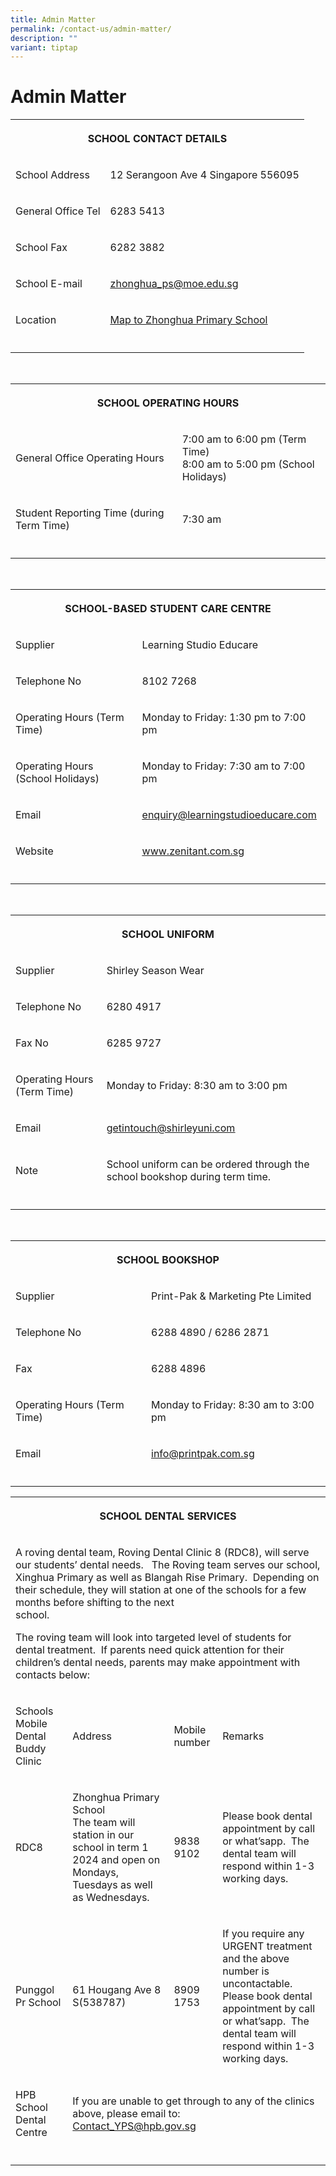 ```yaml
---
title: Admin Matter
permalink: /contact-us/admin-matter/
description: ""
variant: tiptap
---
```

<h1><strong>Admin Matter</strong></h1><table><tbody><tr><th rowspan="1" colspan="4"><p>SCHOOL CONTACT DETAILS</p></th></tr><tr><td rowspan="1" colspan="2"><p>School Address</p></td><td rowspan="1" colspan="2"><p>12 Serangoon Ave 4 Singapore 556095</p></td></tr><tr><td rowspan="1" colspan="2"><p>General Office Tel</p></td><td rowspan="1" colspan="2"><p>6283 5413</p></td></tr><tr><td rowspan="1" colspan="2"><p>School Fax</p></td><td rowspan="1" colspan="2"><p>6282 3882</p></td></tr><tr><td rowspan="1" colspan="2"><p>School E-mail</p></td><td rowspan="1" colspan="2"><p><a href="mailto:zhonghua_ps@moe.edu.sg" rel="noopener noreferrer nofollow" target="_blank"><u>zhonghua_ps@moe.edu.sg</u></a></p></td></tr><tr><td rowspan="1" colspan="2"><p>Location</p></td><td rowspan="1" colspan="2"><p><a href="https://www.google.com/maps/place/Zhonghua+Primary+School/@1.3598585,103.8673854,17z/data=!3m2!4b1!5s0x31da17aa2967fb09:0xcf3121e3b5fa38f6!4m6!3m5!1s0x31da17aa39517ac9:0xec3925b798d00a36!8m2!3d1.3598531!4d103.8695741!16s%2Fg%2F1tg29" rel="noopener noreferrer nofollow" target="_blank"><u>Map to Zhonghua Primary School</u></a></p></td></tr><tr><td rowspan="1" colspan="1"><p></p></td><td rowspan="1" colspan="1"><p></p></td><td rowspan="1" colspan="1"><p></p></td><td rowspan="1" colspan="1"><p></p></td></tr></tbody></table><p><br></p><table><tbody><tr><th rowspan="1" colspan="4"><p>SCHOOL OPERATING HOURS</p></th></tr><tr><td rowspan="1" colspan="2"><p>General Office Operating Hours</p></td><td rowspan="1" colspan="2"><p>7:00 am to 6:00 pm (Term Time) <br>8:00 am to 5:00 pm (School Holidays)</p></td></tr><tr><td rowspan="1" colspan="2"><p>Student Reporting Time (during Term Time)</p></td><td rowspan="1" colspan="2"><p>7:30 am</p></td></tr><tr><td rowspan="1" colspan="1"><p></p></td><td rowspan="1" colspan="1"><p></p></td><td rowspan="1" colspan="1"><p></p></td><td rowspan="1" colspan="1"><p></p></td></tr></tbody></table><p><br></p><table><tbody><tr><th rowspan="1" colspan="4"><p>SCHOOL-BASED STUDENT CARE CENTRE</p></th></tr><tr><td rowspan="1" colspan="2"><p>Supplier</p></td><td rowspan="1" colspan="2"><p>Learning Studio Educare</p></td></tr><tr><td rowspan="1" colspan="2"><p>Telephone No</p></td><td rowspan="1" colspan="2"><p>8102 7268</p></td></tr><tr><td rowspan="1" colspan="2"><p>Operating Hours (Term Time)</p></td><td rowspan="1" colspan="2"><p>Monday to Friday: 1:30 pm to 7:00 pm</p></td></tr><tr><td rowspan="1" colspan="2"><p>Operating Hours (School Holidays)</p></td><td rowspan="1" colspan="2"><p>Monday to Friday: 7:30 am to 7:00 pm</p></td></tr><tr><td rowspan="1" colspan="2"><p>Email</p></td><td rowspan="1" colspan="2"><p><a href="mailto:enquiry@learningstudioeducare.com" rel="noopener noreferrer nofollow" target="_blank"><u>enquiry@learningstudioeducare.com</u></a></p></td></tr><tr><td rowspan="1" colspan="2"><p>Website</p></td><td rowspan="1" colspan="2"><p><a href="http://www.zenitant.com.sg/" rel="noopener noreferrer nofollow" target="_blank"><u>www.zenitant.com.sg</u></a></p></td></tr><tr><td rowspan="1" colspan="1"><p></p></td><td rowspan="1" colspan="1"><p></p></td><td rowspan="1" colspan="1"><p></p></td><td rowspan="1" colspan="1"><p></p></td></tr></tbody></table><p><br></p><table><tbody><tr><th rowspan="1" colspan="4"><p>SCHOOL UNIFORM</p></th></tr><tr><td rowspan="1" colspan="2"><p>Supplier</p></td><td rowspan="1" colspan="2"><p>Shirley Season Wear</p></td></tr><tr><td rowspan="1" colspan="2"><p>Telephone No</p></td><td rowspan="1" colspan="2"><p>6280 4917</p></td></tr><tr><td rowspan="1" colspan="2"><p>Fax No</p></td><td rowspan="1" colspan="2"><p>6285 9727</p></td></tr><tr><td rowspan="1" colspan="2"><p>Operating Hours (Term Time)</p></td><td rowspan="1" colspan="2"><p>Monday to Friday: 8:30 am to 3:00 pm</p></td></tr><tr><td rowspan="1" colspan="2"><p>Email</p></td><td rowspan="1" colspan="2"><p><a href="mailto:getintouch@shirleyuni.com" rel="noopener noreferrer nofollow" target="_blank"><u>getintouch@shirleyuni.com</u></a></p></td></tr><tr><td rowspan="1" colspan="2"><p>Note</p></td><td rowspan="1" colspan="2"><p>School uniform can be ordered through the school bookshop during term time.</p></td></tr><tr><td rowspan="1" colspan="2"><p></p></td><td rowspan="1" colspan="1"><p></p></td><td rowspan="1" colspan="1"><p></p></td></tr></tbody></table><p><br></p><table><tbody><tr><th rowspan="1" colspan="4"><p>SCHOOL BOOKSHOP</p></th></tr><tr><td rowspan="1" colspan="2"><p>Supplier</p></td><td rowspan="1" colspan="2"><p>Print-Pak &amp; Marketing Pte Limited</p></td></tr><tr><td rowspan="1" colspan="2"><p>Telephone No</p></td><td rowspan="1" colspan="2"><p>6288 4890 / 6286 2871</p></td></tr><tr><td rowspan="1" colspan="2"><p>Fax</p></td><td rowspan="1" colspan="2"><p>6288 4896</p></td></tr><tr><td rowspan="1" colspan="2"><p>Operating Hours (Term Time)</p></td><td rowspan="1" colspan="2"><p>Monday to Friday: 8:30 am to 3:00 pm</p></td></tr><tr><td rowspan="1" colspan="2"><p>Email</p></td><td rowspan="1" colspan="2"><p><a href="mailto:info@printpak.com.sg" rel="noopener noreferrer nofollow" target="_blank"><u>info@printpak.com.sg</u></a></p></td></tr><tr><td rowspan="1" colspan="2"><p></p></td><td rowspan="1" colspan="1"><p></p></td><td rowspan="1" colspan="1"><p></p></td></tr></tbody></table><p></p><p></p><table><tbody><tr><th rowspan="1" colspan="4"><p>SCHOOL DENTAL SERVICES</p></th></tr><tr><td rowspan="1" colspan="4"><p>A roving dental team, Roving Dental Clinic 8 (RDC8), will serve our students’ dental needs.&nbsp;&nbsp; The Roving team serves our school, Xinghua Primary as well as Blangah Rise Primary.&nbsp; Depending on their schedule, they will station at one of the schools for a few months before shifting to the next school.&nbsp;&nbsp;&nbsp;&nbsp;&nbsp;&nbsp;&nbsp;&nbsp;&nbsp;&nbsp;&nbsp;&nbsp;&nbsp;&nbsp;&nbsp;&nbsp;&nbsp;&nbsp;&nbsp;&nbsp;&nbsp;&nbsp;&nbsp;&nbsp;&nbsp;&nbsp;&nbsp;&nbsp;&nbsp;&nbsp;&nbsp;&nbsp;&nbsp;&nbsp;&nbsp;&nbsp;&nbsp;&nbsp;&nbsp;&nbsp;&nbsp;&nbsp;&nbsp;&nbsp;&nbsp;&nbsp;&nbsp;&nbsp;&nbsp;&nbsp;&nbsp;&nbsp;&nbsp;&nbsp;&nbsp;&nbsp;&nbsp;&nbsp;&nbsp;&nbsp;&nbsp;&nbsp;&nbsp;&nbsp;&nbsp;&nbsp;&nbsp;&nbsp;&nbsp;&nbsp;&nbsp;&nbsp;&nbsp;&nbsp;&nbsp;&nbsp;&nbsp;&nbsp;&nbsp;&nbsp;&nbsp;&nbsp;&nbsp;&nbsp;&nbsp;&nbsp;&nbsp;&nbsp;&nbsp;&nbsp;&nbsp;&nbsp;</p><p></p><p>The roving team will look into targeted level of students for dental treatment.&nbsp; If parents need quick attention for their children’s dental needs, parents may make appointment with contacts below:&nbsp;&nbsp;</p></td></tr><tr><td rowspan="1" colspan="1"><p>Schools Mobile Dental Buddy Clinic</p></td><td rowspan="1" colspan="1"><p>Address</p></td><td rowspan="1" colspan="1"><p>Mobile number</p></td><td rowspan="1" colspan="1"><p>Remarks</p></td></tr><tr><td rowspan="1" colspan="1"><p>RDC8</p></td><td rowspan="1" colspan="1"><p>Zhonghua Primary School<br>The team will station in our school in term 1 2024 and open on Mondays, Tuesdays as well as Wednesdays.</p></td><td rowspan="1" colspan="1"><p>9838 9102</p></td><td rowspan="1" colspan="1"><p>Please book dental appointment by call or what’sapp.&nbsp; The dental team will respond within 1-3 working days.</p></td></tr><tr><td rowspan="1" colspan="1"><p>Punggol Pr School</p></td><td rowspan="1" colspan="1"><p>61 Hougang Ave 8 S(538787)</p></td><td rowspan="1" colspan="1"><p>8909 1753</p></td><td rowspan="1" colspan="1"><p>If you require any URGENT treatment and the above number is uncontactable.<br>Please book dental appointment by call or what’sapp.&nbsp; The dental team will respond within 1-3 working days.</p></td></tr><tr><td rowspan="1" colspan="1"><p>HPB School Dental Centre</p></td><td rowspan="1" colspan="3"><p>If you are unable to get through to any of the clinics above, please email to:<br><a href="Contact_YPS@hpb.gov.sg" rel="noopener noreferrer nofollow" target="_blank">Contact_YPS@hpb.gov.sg</a></p></td></tr><tr><td rowspan="1" colspan="1"><p></p></td><td rowspan="1" colspan="1"><p></p></td><td rowspan="1" colspan="1"><p></p></td><td rowspan="1" colspan="1"><p></p></td></tr></tbody></table><p></p>